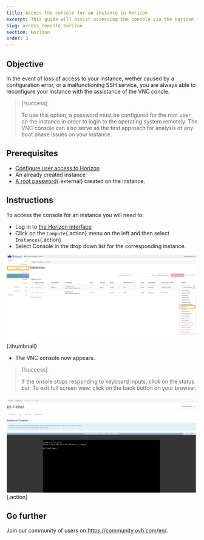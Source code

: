 ```yaml
---
title: Access the console for an instance in Horizon
excerpt: This guide will assist accessing the console via the Horizon interface.
slug: access_console_horizon
section: Horizon
order: 3
---
```



## Objective

In the event of loss of access to your instance, wether caused by a configuration error, or a malfunctioning SSH service, you are always able to reconfigure your instance with the assistance of the VNC conole.

>[!success]
>
>To use this option, a password must be configured for the root  user on the instance in order to login to the operating system remotely.
>The VNC console can also serve as the first approach for analysis of any boot phase issues on your instance.
>

## Prerequisites

- [Configure user access to Horizon](../configure_user_access_to_horizon/)
- An already created instance
- [A root password](../become_root_and_change_password){.external}  created on the instance.

## Instructions

To access the console for an instance you will need to:

- Log in to [the Horizon interface](https://horizon.cloud.ovh.net/auth/login/)
- Click on the `Compute`{.action} menu on the left and then select `Instances`{.action}
- Select Console in the drop down list for the corresponding instance.

![console horizon](images/launch_console.png){.thumbnail}

- The VNC console now appears.

>[!success]
>
>If the onsole stops responding to keyboard inputs, click on the status bar.
>To exit full screen view, click on the back button on your browser.
>

![console horizon](images/console.png){.action}

## Go further

Join our community of users on <https://community.ovh.com/en/>.
 

